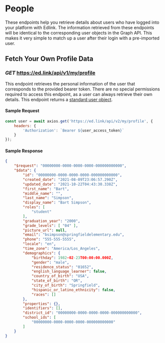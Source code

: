 # People

These endpoints help you retrieve details about users who have logged into your platform with Edlink. The information retrieved from these endpoints will be identical
to the corresponding user objects in the Graph API. This makes it very simple to match up a user after their login with a pre-imported user.

## Fetch Your Own Profile Data
### *GET* https://ed.link/api/v1/my/profile

This endpoint retrieves the personal information of the user that corresponds to the provided bearer token. There are no special permissions
required to access this endpoint, as a user can always retrieve their own details. This endpoint returns a [standard user object](/docs/api/v2.0/models/person).

#### Sample Request

``` javascript
const user = await axios.get('https://ed.link/api/v2/my/profile', {
    headers: {
        'Authorization': `Bearer ${user_access_token}`
    }
});
```

#### Sample Response

```json
{
    "$request": "00000000-0000-0000-0000-000000000000",
    "$data": {
        "id": "00000000-0000-0000-0000-000000000000",
        "created_date": "2021-08-09T23:06:57.290Z",
        "updated_date": "2021-10-22T04:43:30.338Z",
        "first_name": "Bart",
        "middle_name": "",
        "last_name": "Simpson",
        "display_name": "Bart Simpson",
        "roles": [
            "student"
        ],
        "graduation_year": "2000",
        "grade_levels": [ "04" ],
        "picture_url": null,
        "email": "bsimpson@springfieldelementary.edu",
        "phone": "555-555-5555",
        "locale": "en",
        "time_zone": "America/Los_Angeles",
        "demographics": {
            "birthday": 1982-02-23T00:00:00.000Z,
            "gender": "male",
            "residence_status": "01652",
            "english_language_learner": false,
            "country_of_birth": "USA",
            "state_of_birth": "OR",
            "city_of_birth": "Springfield",
            "hispanic_or_latino_ethnicity": false,
            "races": []
        },
        "properties": {},
        "identifiers": [],
        "district_id": "00000000-0000-0000-0000-000000000000",
        "school_ids": [
            "00000000-0000-0000-0000-000000000000"
        ]
    }
}
```